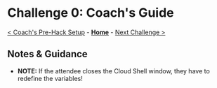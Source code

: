 # Challenge 0: Coach's Guide

[< Coach's Pre-Hack Setup](./PreHack-Setup.md) - **[Home](README.md)** - [Next Challenge >](./Challenge-01.md)

## Notes & Guidance

- **NOTE:**  If the attendee closes the Cloud Shell window, they have to redefine the variables!